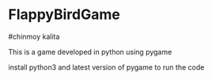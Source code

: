 # FlappyBirdGame
#chinmoy kalita

This is a game developed in python using pygame

install python3 and latest version of pygame to run the code
